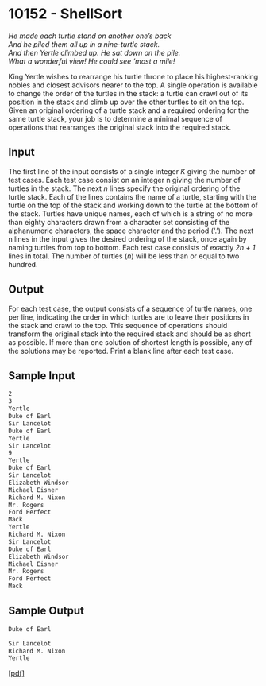 # 10152 - ShellSort

*He made each turtle stand on another one’s back  
And he piled them all up in a nine-turtle stack.  
And then Yertle climbed up. He sat down on the pile.  
What a wonderful view! He could see ’most a mile!*  

King Yertle wishes to rearrange his turtle throne to place his highest-ranking nobles and closest
advisors nearer to the top. A single operation is available to change the order of the turtles in the
stack: a turtle can crawl out of its position in the stack and climb up over the other turtles to sit on
the top.  
Given an original ordering of a turtle stack and a required ordering for the same turtle stack, your
job is to determine a minimal sequence of operations that rearranges the original stack into the required
stack.


## Input

The first line of the input consists of a single integer *K* giving the number of test cases. Each test
case consist on an integer n giving the number of turtles in the stack. The next *n* lines specify the
original ordering of the turtle stack. Each of the lines contains the name of a turtle, starting with the
turtle on the top of the stack and working down to the turtle at the bottom of the stack. Turtles have
unique names, each of which is a string of no more than eighty characters drawn from a character set
consisting of the alphanumeric characters, the space character and the period (‘.’). The next n lines
in the input gives the desired ordering of the stack, once again by naming turtles from top to bottom.
Each test case consists of exactly *2n + 1* lines in total. The number of turtles (*n*) will be less than or
equal to two hundred.


## Output

For each test case, the output consists of a sequence of turtle names, one per line, indicating the order in
which turtles are to leave their positions in the stack and crawl to the top. This sequence of operations
should transform the original stack into the required stack and should be as short as possible. If more
than one solution of shortest length is possible, any of the solutions may be reported.
Print a blank line after each test case.


## Sample Input

```bash
2
3
Yertle
Duke of Earl
Sir Lancelot
Duke of Earl
Yertle
Sir Lancelot
9
Yertle
Duke of Earl
Sir Lancelot
Elizabeth Windsor
Michael Eisner
Richard M. Nixon
Mr. Rogers
Ford Perfect
Mack
Yertle
Richard M. Nixon
Sir Lancelot
Duke of Earl
Elizabeth Windsor
Michael Eisner
Mr. Rogers
Ford Perfect
Mack
```

## Sample Output

```bash
Duke of Earl

Sir Lancelot
Richard M. Nixon
Yertle
```

[\[pdf\]](https://uva.onlinejudge.org/external/101/10152.pdf)

